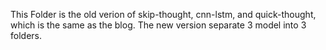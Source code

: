 This Folder is the old verion of skip-thought, cnn-lstm, and quick-thought, which is the same as the blog. The new version separate 3 model into 3 folders.
